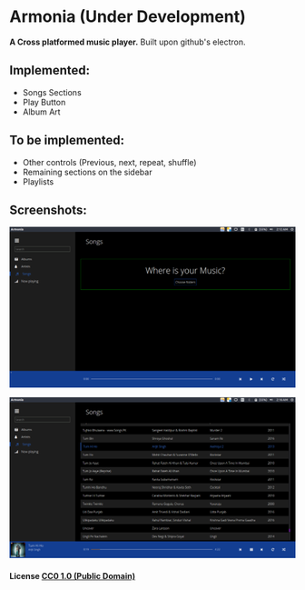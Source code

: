 # Armonia (Under Development)

**A Cross platformed music player.**
Built upon github's electron.

## Implemented:
- Songs Sections
- Play Button
- Album Art

## To be implemented:
- Other controls (Previous, next, repeat, shuffle)
- Remaining sections on the sidebar
- Playlists

## Screenshots:
![Songs view](./Screenshot1.png)

![Songs view](./Screenshot2.png)
#### License [CC0 1.0 (Public Domain)](LICENSE.md)

